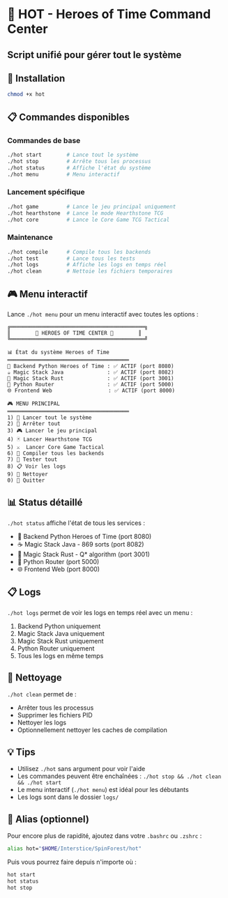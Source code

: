 # 🔮 HOT - Heroes of Time Command Center
## Script unifié pour gérer tout le système

## 🚀 Installation
```bash
chmod +x hot
```

## 📋 Commandes disponibles

### Commandes de base
```bash
./hot start        # Lance tout le système
./hot stop         # Arrête tous les processus
./hot status       # Affiche l'état du système
./hot menu         # Menu interactif
```

### Lancement spécifique
```bash
./hot game         # Lance le jeu principal uniquement
./hot hearthstone  # Lance le mode Hearthstone TCG
./hot core         # Lance le Core Game TCG Tactical
```

### Maintenance
```bash
./hot compile      # Compile tous les backends
./hot test         # Lance tous les tests
./hot logs         # Affiche les logs en temps réel
./hot clean        # Nettoie les fichiers temporaires
```

## 🎮 Menu interactif
Lance `./hot menu` pour un menu interactif avec toutes les options :

```
╔═══════════════════════════════════════════╗
║        🔮 HEROES OF TIME CENTER 🔮        ║
╚═══════════════════════════════════════════╝

📊 État du système Heroes of Time
═══════════════════════════════════════
🐍 Backend Python Heroes of Time : ✅ ACTIF (port 8080)
☕ Magic Stack Java              : ✅ ACTIF (port 8082)
🦀 Magic Stack Rust              : ✅ ACTIF (port 3001)
🔀 Python Router                 : ✅ ACTIF (port 5000)
🌐 Frontend Web                  : ✅ ACTIF (port 8000)

🎮 MENU PRINCIPAL
═══════════════════════════════════════
1) 🚀 Lancer tout le système
2) 🛑 Arrêter tout
3) 🎮 Lancer le jeu principal
4) 🃏 Lancer Hearthstone TCG
5) ⚔️  Lancer Core Game Tactical
6) 🔨 Compiler tous les backends
7) 🧪 Tester tout
8) 📋 Voir les logs
9) 🧹 Nettoyer
0) 🚪 Quitter
```

## 📊 Status détaillé
`./hot status` affiche l'état de tous les services :
- 🐍 Backend Python Heroes of Time (port 8080)
- ☕ Magic Stack Java - 869 sorts (port 8082)
- 🦀 Magic Stack Rust - Q* algorithm (port 3001)
- 🔀 Python Router (port 5000)
- 🌐 Frontend Web (port 8000)

## 📋 Logs
`./hot logs` permet de voir les logs en temps réel avec un menu :
1. Backend Python uniquement
2. Magic Stack Java uniquement
3. Magic Stack Rust uniquement
4. Python Router uniquement
5. Tous les logs en même temps

## 🧹 Nettoyage
`./hot clean` permet de :
- Arrêter tous les processus
- Supprimer les fichiers PID
- Nettoyer les logs
- Optionnellement nettoyer les caches de compilation

## 💡 Tips
- Utilisez `./hot` sans argument pour voir l'aide
- Les commandes peuvent être enchaînées : `./hot stop && ./hot clean && ./hot start`
- Le menu interactif (`./hot menu`) est idéal pour les débutants
- Les logs sont dans le dossier `logs/`

## 🔧 Alias (optionnel)
Pour encore plus de rapidité, ajoutez dans votre `.bashrc` ou `.zshrc` :
```bash
alias hot="$HOME/Interstice/SpinForest/hot"
```

Puis vous pourrez faire depuis n'importe où :
```bash
hot start
hot status
hot stop
```